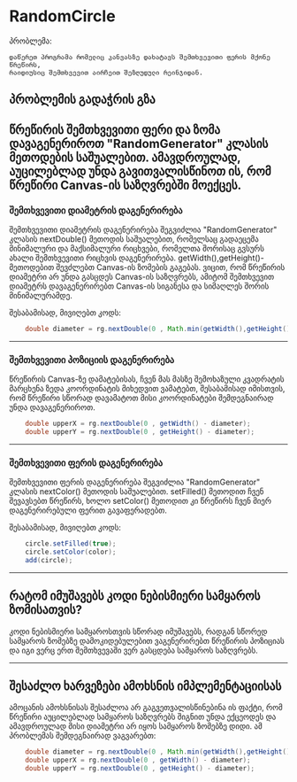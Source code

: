 # RandomCircle

პრობლემა:
```
დაწერეთ პროგრამა რომელიც კანვასზე დახატავს შემთხვევითი ფერის მქონე წრეწირს,
რაიდიუსიც შემთხვევით აირჩეით შეზღუდული რეინჯიდან.
```



## პრობლემის გადაჭრის გზა
წრეწირის შემთხვევითი ფერი და ზომა დავაგენერიროთ "RandomGenerator" კლასის მეთოდების საშუალებით. ამავდროულად, აუცილებლად
უნდა გავითვალისწინოთ ის, რომ წრეწირი Canvas-ის საზღვრებში მოექცეს.
---

### შემთხვევითი დიამეტრის დაგენერირება
შემთხვევითი დიამეტრის დაგენერირება შეგვიძლია "RandomGenerator" კლასის nextDouble() მეთოდის საშუალებით,
რომელსაც გადაეცემა მინიმალური და მაქსიმალური რიცხვები, რომელთა შორისაც გვსურს ახალი შემთხვევითი რიცხვის 
დაგენერირება. getWidth(),getHeight()-მეთოდებით შევძლებთ Canvas-ის ზომების გაგებას. ვიცით, რომ წრეწირის 
დიამეტრი არ უნდა გასცდეს Canvas-ის საზღვრებს, ამიტომ შემთხვევით დიამეტრს დავაგენერირებთ Canvas-ის სიგანესა 
და სიმაღლეს შორის მინიმალურამდე.

შესაბამისად, მივიღებთ კოდს:
```java
    double diameter = rg.nextDouble(0 , Math.min(getWidth(),getHeight()));
```

---

### შემთხვევითი პოზიციის დაგენერირება
წრეწირის Canvas-ზე დამატებისას, ჩვენ მას მასზე შემოხაზული კვადრატის მარცხენა ზედა კოორდინატის მიხედვით ვამატებთ,
შესაბამისად იმისთვის, რომ წრეწირი სწორად დავამატოთ მისი კოორდინატები შემდეგნაირად უნდა დავაგენერიროთ.

```java
    double upperX = rg.nextDouble(0 , getWidth() - diameter);
    double upperY = rg.nextDouble(0 , getHeight() - diameter);
```
---
### შემთხვევითი ფერის დაგენერირება
შემთხვევითი ფერის დაგენერირება შეგვიძლია "RandomGenerator" კლასის nextColor() მეთოდის საშუალებით.
setFilled() მეთოდით ჩვენ შევავსებთ წრეწირს, ხოლო setColor() მეთოდით კი წრეწირს ჩვენ მიერ დაგენერირებული
ფერით გავაფერადებთ.

შესაბამისად, მივიღებთ კოდს:
```java
    circle.setFilled(true);
    circle.setColor(color);
    add(circle);
```

---

## რატომ იმუშავებს კოდი ნებისმიერი სამყაროს ზომისათვის?
კოდი ნებისმიერი სამყაროსთვის სწორად იმუშავებს, რადგან სწორედ სამყაროს ზომებზე დამოკიდებულებით ვაგენერირებთ
წრეწირის პოზიციას და იგი ვერც ერთ შემთხვევაში ვერ გასცდება სამყაროს საზღვრებს.

---

## შესაძლო ხარვეზები ამოხსნის იმპლემენტაციისას
ამოცანის ამოხსნისას შესაძლოა არ გაგვეთვალისწინებინა ის ფაქტი, რომ წრეწირი აუცილებლად სამყაროს საზღვრებს შიგნით
უნდა ექცეოდეს და ამავდროულად მისი დიამეტრი არ იყოს სამყაროს ზომებზე დიდი. ამ პრობლემას შემდეგნაირად ვაგვარებთ:

```java
    double diameter = rg.nextDouble(0 , Math.min(getWidth(),getHeight()));    
    double upperX = rg.nextDouble(0 , getWidth() - diameter);
    double upperY = rg.nextDouble(0 , getHeight() - diameter);
```

  